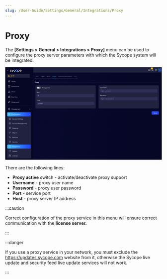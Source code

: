 ```yaml
---
slug: /User-Guide/Settings/General/Integrations/Proxy
---
```


# Proxy

The **[Settings > General > Integrations > Proxy]** menu can be used to configure the proxy server parameters with which the Sycope system will be integrated.

![image-20231116092136973](assets_04-Proxy/image-20231116092136973.png)

There are the following lines:

- **Proxy active** switch - activate/deactivate proxy support 
- **Username** - proxy user name
- **Password** - proxy user password
- **Port** - service port
- **Host** - proxy server IP address

:::caution

Correct configuration of the proxy service in this menu will ensure correct communication with the **license server.**

:::

:::danger

If you use a proxy service in your network, you must exclude the https://updates.sycope.com website from it, otherwise the Sycope live update and security feed live update services will not work.

:::



